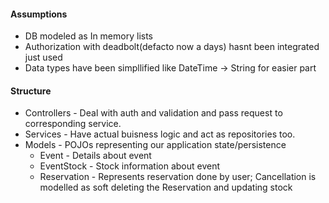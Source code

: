 #### Assumptions
* DB modeled as In memory lists
* Authorization with deadbolt(defacto now a days) hasnt been integrated just used
* Data types have been simpllified like DateTime -> String for easier part

#### Structure
* Controllers - Deal with auth and validation and pass request to corresponding service.
* Services - Have actual buisness logic and act as repositories too.
* Models - POJOs representing our application state/persistence
	* Event - Details about event
	* EventStock - Stock information about event
	* Reservation - Represents reservation done by user; Cancellation is modelled as soft deleting the Reservation and updating stock



